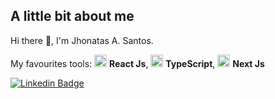 ## A little bit about me

Hi there 👋, I'm Jhonatas A. Santos.

My favourites tools: <img src="https://i.ibb.co/4RHMmLQ/react.png" width="20"/> <b>React Js</b>, <img src="https://i.ibb.co/PZ2XZgr/ts.png" width="20"/> <b>TypeScript</b>, <img src="https://ibb.co/RHZh6z1" width="20"/> <b>Next Js</b>

[![Linkedin Badge](https://img.shields.io/badge/-Jhonatas%20A.%20Santos-blue?style=flat-square&logo=Linkedin&logoColor=white&link=https://www.linkedin.com/in/jhonatas-a-santos-a11a3b199/)](https://www.linkedin.com/in/jhonatas-a-santos-a11a3b199/)


<!--
**John-Cooper01/John-Cooper01** is a ✨ _special_ ✨ repository because its `README.md` (this file) appears on your GitHub profile.

Here are some ideas to get you started:

- 🔭 I’m currently working on ...
- 🌱 I’m currently learning ...
- 👯 I’m looking to collaborate on ...
- 🤔 I’m looking for help with ...
- 💬 Ask me about ...
- 📫 How to reach me: ...
- 😄 Pronouns: ...
- ⚡ Fun fact: ...
-->
